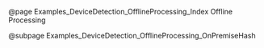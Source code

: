 @page Examples_DeviceDetection_OfflineProcessing_Index Offline Processing

@subpage Examples_DeviceDetection_OfflineProcessing_OnPremiseHash
